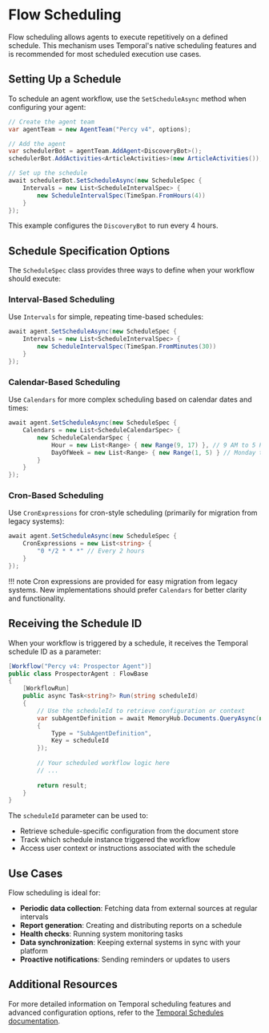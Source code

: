 # Flow Scheduling

Flow scheduling allows agents to execute repetitively on a defined schedule. This mechanism uses Temporal's native scheduling features and is recommended for most scheduled execution use cases.

## Setting Up a Schedule

To schedule an agent workflow, use the `SetScheduleAsync` method when configuring your agent:

```csharp
// Create the agent team
var agentTeam = new AgentTeam("Percy v4", options);

// Add the agent
var schedulerBot = agentTeam.AddAgent<DiscoveryBot>();
schedulerBot.AddActivities<ArticleActivities>(new ArticleActivities());

// Set up the schedule
await schedulerBot.SetScheduleAsync(new ScheduleSpec {
    Intervals = new List<ScheduleIntervalSpec> {
        new ScheduleIntervalSpec(TimeSpan.FromHours(4))
    }
});
```

This example configures the `DiscoveryBot` to run every 4 hours.

## Schedule Specification Options

The `ScheduleSpec` class provides three ways to define when your workflow should execute:

### Interval-Based Scheduling

Use `Intervals` for simple, repeating time-based schedules:

```csharp
await agent.SetScheduleAsync(new ScheduleSpec {
    Intervals = new List<ScheduleIntervalSpec> {
        new ScheduleIntervalSpec(TimeSpan.FromMinutes(30))
    }
});
```

### Calendar-Based Scheduling

Use `Calendars` for more complex scheduling based on calendar dates and times:

```csharp
await agent.SetScheduleAsync(new ScheduleSpec {
    Calendars = new List<ScheduleCalendarSpec> {
        new ScheduleCalendarSpec {
            Hour = new List<Range> { new Range(9, 17) }, // 9 AM to 5 PM
            DayOfWeek = new List<Range> { new Range(1, 5) } // Monday to Friday
        }
    }
});
```

### Cron-Based Scheduling

Use `CronExpressions` for cron-style scheduling (primarily for migration from legacy systems):

```csharp
await agent.SetScheduleAsync(new ScheduleSpec {
    CronExpressions = new List<string> {
        "0 */2 * * *" // Every 2 hours
    }
});
```

!!! note
    Cron expressions are provided for easy migration from legacy systems. New implementations should prefer `Calendars` for better clarity and functionality.

## Receiving the Schedule ID

When your workflow is triggered by a schedule, it receives the Temporal schedule ID as a parameter:

```csharp
[Workflow("Percy v4: Prospector Agent")]
public class ProspectorAgent : FlowBase
{
    [WorkflowRun]
    public async Task<string?> Run(string scheduleId)
    {
        // Use the scheduleId to retrieve configuration or context
        var subAgentDefinition = await MemoryHub.Documents.QueryAsync(new DocumentQuery
        {
            Type = "SubAgentDefinition",
            Key = scheduleId
        });
        
        // Your scheduled workflow logic here
        // ...
        
        return result;
    }
}
```

The `scheduleId` parameter can be used to:

- Retrieve schedule-specific configuration from the document store
- Track which schedule instance triggered the workflow
- Access user context or instructions associated with the schedule

## Use Cases

Flow scheduling is ideal for:

- **Periodic data collection**: Fetching data from external sources at regular intervals
- **Report generation**: Creating and distributing reports on a schedule
- **Health checks**: Running system monitoring tasks
- **Data synchronization**: Keeping external systems in sync with your platform
- **Proactive notifications**: Sending reminders or updates to users

## Additional Resources

For more detailed information on Temporal scheduling features and advanced configuration options, refer to the [Temporal Schedules documentation](https://docs.temporal.io/develop/dotnet/schedules).

